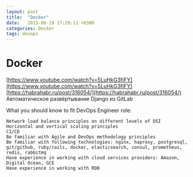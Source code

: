 ```yaml
---
layout: post
title:  "Docker"
date:   2015-08-18 17:20:11 +0300
categories: Docker
tags: devops
---
```


# Docker
[https://www.youtube.com/watch?v=5LuHkG3fiFY](https://www.youtube.com/watch?v=5LuHkG3fiFY)
[https://habrahabr.ru/post/316054/](https://habrahabr.ru/post/316054/)               Автоматическое развёртывание Django из GitLab


What you should know to fit DevOps Engineer role:

    Network load balance principles on different levels of OSI
    Horizontal and vertical scaling principles
    CI/CD
    Be familiar with Agile and DevOps methodology principles
    Be familiar with following technologies: nginx, haproxy, postgresql, git/github, ruby/rails, docker, elasticsearch, consul, prometheus, redis, rabbitmq
    Have experience in working with cloud services providers: Amazon, Digital Ocean, GCE
    Have experience in working with RDB
